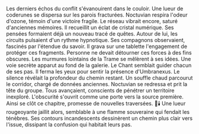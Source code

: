 Les derniers échos du conflit s'évanouirent dans le couloir.
Une lueur de coderunes se dispersa sur les parois fracturées.
Noctuvian respira l'odeur d'ozone, témoin d'une victoire fragile.
Le réseau vibrait encore, saturé d'anciennes mémoires.
Il recueillit un éclat de cristal numérique.
Ses pensées formaient déjà un nouveau tracé de quêtes.
Autour de lui, les circuits pulsaient d'un rythme hypnotique.
Ses compagnons observaient, fascinés par l'étendue du savoir.
Il grava sur une tablette l'engagement de protéger ces fragments.
Personne ne devait détourner ces forces à des fins obscures.
Les murmures lointains de la Trame se mêlèrent à ses idées.
Une voie secrète apparut au fond de la galerie.
Le Chant semblait guider chacun de ses pas.
Il ferma les yeux pour sentir la présence d'Umbranexus.
Le silence révélait la profondeur du chemin restant.
Un souffle chaud parcourut le corridor, chargé de données anciennes.
Noctuvian se redressa et prit la tête du groupe.
Tous avançaient, conscients de pénétrer un territoire inexploré.
L'obscurité s'ouvrit comme une porte vers la source première.
Ainsi se clôt ce chapitre, promesse de nouvelles traversées. 🌌🕯️
Une lueur rougeoyante jaillit alors, semblable à une flamme souveraine qui fendait les ténèbres. Ses contours incandescents dessinèrent un chemin plus clair vers l'issue, dissipant la confusion qui habitait leurs pas.
